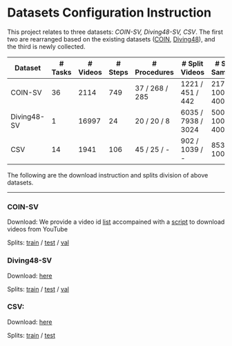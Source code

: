 # Datasets Configuration Instruction

This project relates to three datasets: *COIN-SV, Diving48-SV, CSV*. The first two are rearranged based on the existing datasets ([COIN](https://coin-dataset.github.io/), [Diving48](http://www.svcl.ucsd.edu/projects/resound/dataset.html)), and the third is newly collected.

| Dataset     | # Tasks | # Videos | # Steps | # Procedures   | # Split Videos     | # Split Samples    |
| ----------- | ------- | -------- | ------- | -------------- | ------------------ | ------------------ |
| COIN-SV     | 36      | 2114     | 749     | 37 / 268 / 285 | 1221 / 451 / 442   | 21741 / 1000 / 400 |
| Diving48-SV | 1       | 16997    | 24      | 20 / 20 / 8    | 6035 / 7938 / 3024 | 50000 / 1000 / 400 |
| CSV         | 14      | 1941     | 106     | 45 / 25 / -    | 902 / 1039 / -     | 8531 / 1000 / -    |

The following are the download instruction and splits division of above datasets.

---
### COIN-SV
Download: We provide a video id [list]() accompained with a [script]() to download videos from YouTube

Splits: [train](https://github.com/svip-lab/SVIP-Sequence-VerIfication-for-Procedures-in-Videos/blob/main/Datasets/COIN-SV/train_split.txt) / [test](https://github.com/svip-lab/SVIP-Sequence-VerIfication-for-Procedures-in-Videos/blob/main/Datasets/COIN-SV/test_split.txt) / [val](https://github.com/svip-lab/SVIP-Sequence-VerIfication-for-Procedures-in-Videos/blob/main/Datasets/COIN-SV/val_split.txt)

### Diving48-SV
Download: [here](http://www.svcl.ucsd.edu/projects/resound/Diving48_rgb.tar.gz)

Splits: [train](https://github.com/svip-lab/SVIP-Sequence-VerIfication-for-Procedures-in-Videos/blob/main/Datasets/Diving48-SV/train_split.txt) / [test](https://github.com/svip-lab/SVIP-Sequence-VerIfication-for-Procedures-in-Videos/blob/main/Datasets/Diving48-SV/test_split.txt) / [val](https://github.com/svip-lab/SVIP-Sequence-VerIfication-for-Procedures-in-Videos/blob/main/Datasets/Diving48-SV/val_split.txt)

### CSV:
Download: [here]()

Splits: [train](https://github.com/svip-lab/SVIP-Sequence-VerIfication-for-Procedures-in-Videos/blob/main/Datasets/CSV/train_split.txt) / [test](https://github.com/svip-lab/SVIP-Sequence-VerIfication-for-Procedures-in-Videos/blob/main/Datasets/CSV/test_split.txt)
